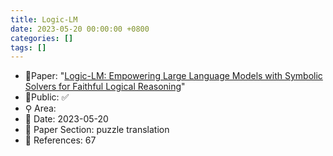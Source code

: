 ```yaml
---
title: Logic-LM
date: 2023-05-20 00:00:00 +0800
categories: []
tags: []
---
```


- 📙Paper: "[Logic-LM: Empowering Large Language Models with Symbolic Solvers for Faithful Logical Reasoning](https://www.semanticscholar.org/paper/Logic-LM%3A-Empowering-Large-Language-Models-with-for-Pan-Albalak/9e9e4df2996bac794c4f04cb887df3e553bae4fd?sort=relevance&page=2)"
- 🔑Public: ✅
- ⚲ Area: 
- 📅 Date: 2023-05-20
- 🔎 Paper Section: puzzle translation
- 📝 References: 67
